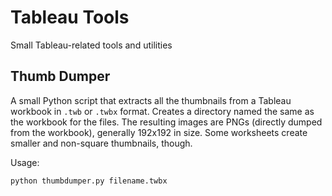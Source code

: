 # Tableau Tools

Small Tableau-related tools and utilities

## Thumb Dumper

A small Python script that extracts all the thumbnails from a Tableau workbook in `.twb` or `.twbx` format. Creates a directory named the same as the workbook for the files. The resulting images are PNGs (directly dumped from the workbook), generally 192x192 in size. Some worksheets create smaller and non-square thumbnails, though.

Usage:
````
python thumbdumper.py filename.twbx
````
